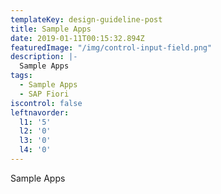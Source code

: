 ```yaml
---
templateKey: design-guideline-post
title: Sample Apps
date: 2019-01-11T00:15:32.894Z
featuredImage: "/img/control-input-field.png"
description: |-
  Sample Apps
tags:
  - Sample Apps
  - SAP Fiori
iscontrol: false  
leftnavorder:
  l1: '5'
  l2: '0'
  l3: '0'
  l4: '0'
---
```





Sample Apps
